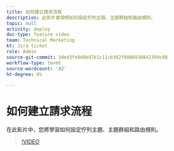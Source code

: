 ```yaml
---
title: 如何建立請求流程
description: 此影片會說明如何設定佇列主題、主題群組和路由規則。
topic: null
activity: deploy
doc-type: feature video
team: Technical Marketing
kt: Jira ticket
role: Admin
source-git-commit: 3ded3fe9d8b97b1c11cb382f8088930842399c98
workflow-type: tm+mt
source-wordcount: '42'
ht-degree: 0%

---
```


# 如何建立請求流程

在此影片中，您將學習如何設定佇列主題、主題群組和路由規則。

>[!VIDEO](https://video.tv.adobe.com/v/335223/?quality=12)
